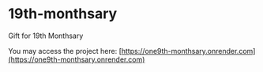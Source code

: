 # 19th-monthsary
Gift for 19th Monthsary

You may access the project here: 
[https://one9th-monthsary.onrender.com](https://one9th-monthsary.onrender.com)
